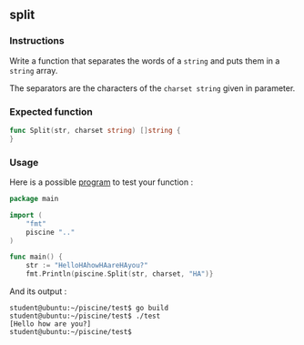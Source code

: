 ## split

### Instructions

Write a function that separates the words of a `string` and puts them in a `string` array.

The separators are the characters of the `charset string` given in parameter.

### Expected function

```go
func Split(str, charset string) []string {
}
```

### Usage

Here is a possible [program](TODO-LINK) to test your function :

```go
package main

import (
	"fmt"
	piscine ".."
)

func main() {
	str := "HelloHAhowHAareHAyou?"
	fmt.Println(piscine.Split(str, charset, "HA")}
```

And its output :

```console
student@ubuntu:~/piscine/test$ go build
student@ubuntu:~/piscine/test$ ./test
[Hello how are you?]
student@ubuntu:~/piscine/test$
```
